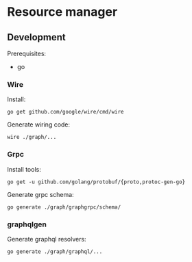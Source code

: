 # Resource manager

## Development

Prerequisites:
* go

### Wire

Install:
```
go get github.com/google/wire/cmd/wire
```

Generate wiring code:
```
wire ./graph/...
```

### Grpc

Install tools:
```
go get -u github.com/golang/protobuf/{proto,protoc-gen-go}
```

Generate grpc schema:
```
go generate ./graph/graphgrpc/schema/
```

### graphqlgen

Generate graphql resolvers:
```
go generate ./graph/graphql/...
```